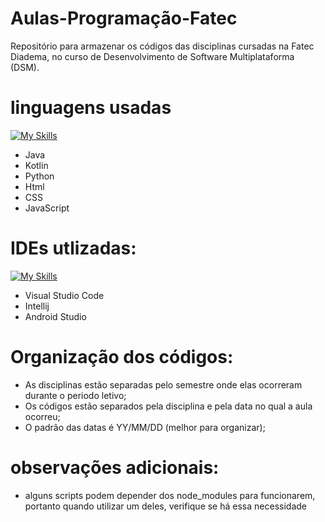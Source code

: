 # Aulas-Programação-Fatec
 Repositório para armazenar os códigos das disciplinas cursadas na Fatec Diadema, no curso de Desenvolvimento de Software Multiplataforma (DSM).

# linguagens usadas
[![My Skills](https://skillicons.dev/icons?i=java,kotlin,python,html,css,js&theme=light&perline=3)](https://skillicons.dev)
- Java
- Kotlin
- Python
- Html
- CSS
- JavaScript

# IDEs utlizadas:
[![My Skills](https://skillicons.dev/icons?i=vscode,idea,androidstudio)](https://skillicons.dev)
- Visual Studio Code
- Intellij
- Android Studio

# Organização dos códigos:
- As disciplinas estão separadas pelo semestre onde elas ocorreram durante o periodo letivo;
- Os códigos estão separados pela disciplina e pela data no qual a aula ocorreu;
- O padrão das datas é YY/MM/DD (melhor para organizar);

# observações adicionais:
- alguns scripts podem depender dos node_modules para funcionarem, portanto quando utilizar um deles, verifique se há essa necessidade
